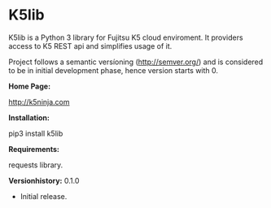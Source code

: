 # K5lib
K5lib is a Python 3 library for Fujitsu K5 cloud enviroment. It providers access to K5 REST api and simplifies usage of it.

Project follows a semantic versíoning (http://semver.org/) and is considered to be in initial development phase, hence version starts with 0.



**Home Page:**

http://k5ninja.com

**Installation:**

pip3 install k5lib

**Requirements:**

requests library.

**Versionhistory:**
0.1.0
- Initial release.
